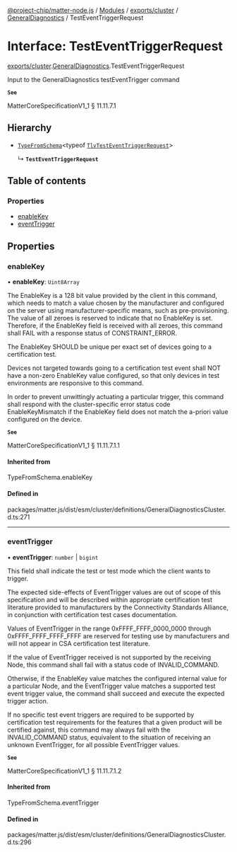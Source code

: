 [@project-chip/matter-node.js](../README.md) / [Modules](../modules.md) / [exports/cluster](../modules/exports_cluster.md) / [GeneralDiagnostics](../modules/exports_cluster.GeneralDiagnostics.md) / TestEventTriggerRequest

# Interface: TestEventTriggerRequest

[exports/cluster](../modules/exports_cluster.md).[GeneralDiagnostics](../modules/exports_cluster.GeneralDiagnostics.md).TestEventTriggerRequest

Input to the GeneralDiagnostics testEventTrigger command

**`See`**

MatterCoreSpecificationV1_1 § 11.11.7.1

## Hierarchy

- [`TypeFromSchema`](../modules/exports_tlv.md#typefromschema)\<typeof [`TlvTestEventTriggerRequest`](../modules/exports_cluster.GeneralDiagnostics.md#tlvtesteventtriggerrequest)\>

  ↳ **`TestEventTriggerRequest`**

## Table of contents

### Properties

- [enableKey](exports_cluster.GeneralDiagnostics.TestEventTriggerRequest.md#enablekey)
- [eventTrigger](exports_cluster.GeneralDiagnostics.TestEventTriggerRequest.md#eventtrigger)

## Properties

### enableKey

• **enableKey**: `Uint8Array`

The EnableKey is a 128 bit value provided by the client in this command, which needs to match a value chosen
by the manufacturer and configured on the server using manufacturer-specific means, such as
pre-provisioning. The value of all zeroes is reserved to indicate that no EnableKey is set. Therefore, if
the EnableKey field is received with all zeroes, this command shall FAIL with a response status of
CONSTRAINT_ERROR.

The EnableKey SHOULD be unique per exact set of devices going to a certification test.

Devices not targeted towards going to a certification test event shall NOT have a non-zero EnableKey value
configured, so that only devices in test environments are responsive to this command.

In order to prevent unwittingly actuating a particular trigger, this command shall respond with the
cluster-specific error status code EnableKeyMismatch if the EnableKey field does not match the a-priori
value configured on the device.

**`See`**

MatterCoreSpecificationV1_1 § 11.11.7.1.1

#### Inherited from

TypeFromSchema.enableKey

#### Defined in

packages/matter.js/dist/esm/cluster/definitions/GeneralDiagnosticsCluster.d.ts:271

___

### eventTrigger

• **eventTrigger**: `number` \| `bigint`

This field shall indicate the test or test mode which the client wants to trigger.

The expected side-effects of EventTrigger values are out of scope of this specification and will be
described within appropriate certification test literature provided to manufacturers by the Connectivity
Standards Alliance, in conjunction with certification test cases documentation.

Values of EventTrigger in the range 0xFFFF_FFFF_0000_0000 through 0xFFFF_FFFF_FFFF_FFFF are reserved for
testing use by manufacturers and will not appear in CSA certification test literature.

If the value of EventTrigger received is not supported by the receiving Node, this command shall fail with a
status code of INVALID_COMMAND.

Otherwise, if the EnableKey value matches the configured internal value for a particular Node, and the
EventTrigger value matches a supported test event trigger value, the command shall succeed and execute the
expected trigger action.

If no specific test event triggers are required to be supported by certification test requirements for the
features that a given product will be certified against, this command may always fail with the
INVALID_COMMAND status, equivalent to the situation of receiving an unknown EventTrigger, for all possible
EventTrigger values.

**`See`**

MatterCoreSpecificationV1_1 § 11.11.7.1.2

#### Inherited from

TypeFromSchema.eventTrigger

#### Defined in

packages/matter.js/dist/esm/cluster/definitions/GeneralDiagnosticsCluster.d.ts:296
